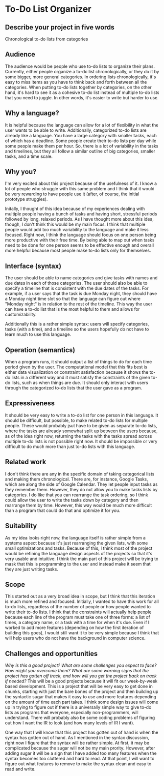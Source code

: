 # To-Do List Organizer

## Describe your project in five words
Chronological to-do lists from categories

## Audience
The audience would be people who use to-do lists to organize their plans.
Currently, either people organize a to-do list chronologically, or they do it by some bigger, more general
categories. In ordering lists chronologically, it's easy to miss items as you have to think back and forth
between all the categories. When putting to-do lists together by categories, on the other hand, it's hard to
see it as a cohesive to-do list instead of multiple to-do lists that you need to juggle. In other words, it's
easier to write but harder to use.


## Why a language?
It is helpful because the language can allow for a lot of flexibility in what the user wants to be able to
write. Additionally, categorized to-do lists are already like a language. You have a large category with
smaller tasks, each of which has a deadline. Some people create their to-do lists per day while some people 
make them per hour. So, there is a lot of variability in the tasks and timelines, but they all follow a similar
outline of big categories, smaller tasks, and a time scale.


## Why you?
I'm very excited about this project because of the usefulness of it. I know a lot of people who struggle with
this same problem and I think that it would be very rewarding to have people use it (after, of course, the
initial prototype struggles). 

Initally, I thought of this idea because of my experiences dealing with multiple people having a bunch of
tasks and having short, stressful periods followed by long, relaxed periods. As I have thought more 
about this idea, though, I don't think this would be my main focus. I think that
multiple people would add too much variability to the language and make it less focused. Right now, I
think the language should focus on one person being more productive with their free time. By being able
to map out when tasks need to be done for one person seems to be effective enough and overall more
helpful because most people make to-do lists only for themselves.


## Interface (syntax)
The user should be able to name categories and give tasks with names and due dates in each of those
categories. The user should also be able to specify a timeline that is consistent with the due
dates of the tasks. For example, if a user says that the task is due Monday night, they should have
a Monday night time slot so that the language can figure out where "Monday night" is in relation
to the rest of the timeline. This way the user can have a to-do list that is the most helpful
to them and allows for customizability.

Additionally this is a rather simple syntax: users will specify categories, tasks (with a time),
and a timeline so the users hopefully do not have to learn much to use this language.


## Operation (semantics)
When a program runs, it should output a list of things to do for each time period given
by the user. The computational model that this fits best is either data visualization
or constraint satisfaction because it shows the to-do lists in a different way and
it must satisfy the constraints of the given to-do lists, such as when things are due.
It should only interact with users through the categorized to-do lists that
the user gave as a program. 


## Expressiveness
It should be very easy to write a to-do list for one person in this language. It should
be difficult, but possible, to make related to-do lists for multiple people. These would
probably jsut have to be given as separate to-do lists, where the tasks are already
somewhat split up between the users because, as of the idea right now, returning the
tasks with the tasks spread across multiple to-do lists is not possible right now.
It should be impossible or very difficult to do much more than just to-do lists with
this language.


## Related work
I don't think there are any in the specific domain of taking categorical lists and making
them chronological. There are, for instance, Google Tasks, which are along the side of 
Google Calendar. They let people input tasks as they remember them. However, they do not
allow you to make tasks lists by categories. I do like that you can rearrange the task
ordering, so I think could allow the user to write the tasks down by category and then
rearrange them by time. However, this way would be much more difficult than a program
that could do that and optimize it for you.


## Suitability
As my idea looks right now, the language itself is rather simple from a systems aspect
because it's just rearranging the given lists, with some small optimizations and
tasks. Because of this, I think most of the project would be refining the language
design aspects of the projects so that it's very usable and intuitive. I think the
main part of this project will be trying to mask that this is programming to the user
and instead make it seem that they are just writing tasks.


## Scope
This started out as a very broad idea in scope, but I think that this iteration is
much more refined and focused. Initially, I wanted to have this work for all to-do
lists, regardless of the number of people or how people wanted to write their to-do
lists. I think that the constraints will actually help people because each line of the
program must take one of three forms: a list of times, a category name, or a task with
a time for when it's due. Even if I worked to add more features (depending on how the
first iteration of building this goes), I would still want it to be very simple because
I think that will help users who do not have the background in computer science.


## Challenges and opportunities
_Why is this a good project? What are some challenges you expect to face? How
might you overcome them? What are some warning signs that the project has gotten
off track, and how will you get the project back on track if needed?_
This will be a good projects because it will fit our week-by-week based development.
This is a project that will be very easy to get done in chunks, starting with just
the bare bones of the project and then building up the syntactic sugar that makes it
easy to use and more features depending on the amount of time each part takes. I think
some design issues will come up in trying to figure out if there is a universally simple
way to give to-do lists as programs that everyone, especially non-programmers, will
understand. There will probably also be some coding problems of figuring out how
I want the IR to look (and how many levels of IR I want).  

One way that I will know that this project has gotten out of hand is when the syntax
has gotten out of hand. As I mentioned in the syntax discussion, right now I figure
that the syntax will be rather simple. At first, it may be complicated because the
sugar will not be my main prority. However, after adding sugar it will be a sign
that I have added too many features when the syntax becomes too cluttered and hard to
read. At that point, I will want to figure out what features to remove to make the syntax
clean and easy to read and write.
